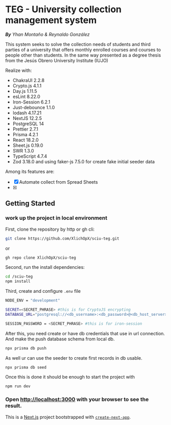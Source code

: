 # TEG - University collection management system

_**By** Yhan Montaño & Reynaldo González_

This system seeks to solve the collection needs of students and third parties of a university that offers monthly enrolled courses and courses to people other than students.
In the same way presented as a degree thesis from the Jesús Obrero University Institute (IUJO)

Realize with:

- ChakraUI 2.2.8
- Crypto.js 4.1.1
- Day.js 1.11.5
- esLint 8.22.0
- Iron-Session 6.2.1
- Just-debounce 1.1.0
- lodash 4.17.21
- NextJS 12.2.5
- PostgreSQL 14
- Prettier 2.7.1
- Prisma 4.2.1
- React 18.2.0
- Sheet.js 0.19.0
- SWR 1.3.0
- TypeScript 4.7.4
- Zod 3.18.0
  and using faker-js 7.5.0 for create fake initial seeder data

Among its features are:

- [x] Automate collect from Spread Sheets
- [x]

## Getting Started

### work up the project in local environment

First, clone the repository by http or gh cli:

```bash
git clone https://github.com/XlichOpX/sciu-teg.git
```

or

```bash
gh repo clone XlichOpX/sciu-teg
```

Second, run the install dependencies:

```bash
cd /sciu-teg
npm install
```

Third, create and configure `.env` file

```bash
NODE_ENV = "development"

SECRET=<SECRET_PHRASE> #this is for CryptoJS encrypting
DATABASE_URL="postgresql://<db_username>:<db_password>@<db_host_server>:<db_port>/<db_name>?schema=<db_schema>"

SESSION_PASSWORD = <SECRET_PHRASE> #this is for iron-session
```

After this, you need create or have db credentials that use in url connection.
And make the push database schema from local db.

```bash
npx prisma db push
```

As well ur can use the seeder to create first records in db usable.

```bash
npx prisma db seed
```

Once this is done it should be enough to start the project with

```bash
npm run dev
```

### Open [http://localhost:3000](http://localhost:3000) with your browser to see the result.

This is a [Next.js](https://nextjs.org/) project bootstrapped with [`create-next-app`](https://github.com/vercel/next.js/tree/canary/packages/create-next-app).
